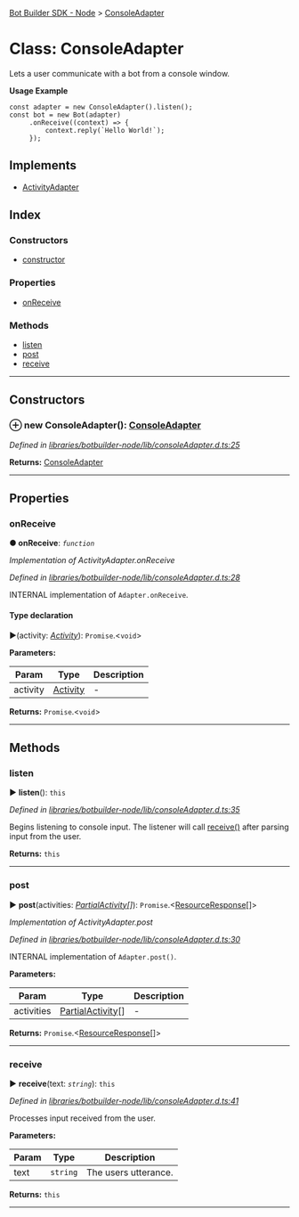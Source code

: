 [Bot Builder SDK - Node](../README.md) > [ConsoleAdapter](../classes/botbuilder_node.consoleadapter.md)



# Class: ConsoleAdapter


Lets a user communicate with a bot from a console window.

**Usage Example**

    const adapter = new ConsoleAdapter().listen();
    const bot = new Bot(adapter)
         .onReceive((context) => {
             context.reply(`Hello World!`);
         });

## Implements

* [ActivityAdapter]()

## Index

### Constructors

* [constructor](botbuilder_node.consoleadapter.md#constructor)


### Properties

* [onReceive](botbuilder_node.consoleadapter.md#onreceive)


### Methods

* [listen](botbuilder_node.consoleadapter.md#listen)
* [post](botbuilder_node.consoleadapter.md#post)
* [receive](botbuilder_node.consoleadapter.md#receive)



---
## Constructors
<a id="constructor"></a>


### ⊕ **new ConsoleAdapter**(): [ConsoleAdapter](botbuilder_node.consoleadapter.md)


*Defined in [libraries/botbuilder-node/lib/consoleAdapter.d.ts:25](https://github.com/Microsoft/botbuilder-js/blob/6102823/libraries/botbuilder-node/lib/consoleAdapter.d.ts#L25)*





**Returns:** [ConsoleAdapter](botbuilder_node.consoleadapter.md)

---


## Properties
<a id="onreceive"></a>

###  onReceive

**●  onReceive**:  *`function`* 

*Implementation of ActivityAdapter.onReceive*

*Defined in [libraries/botbuilder-node/lib/consoleAdapter.d.ts:28](https://github.com/Microsoft/botbuilder-js/blob/6102823/libraries/botbuilder-node/lib/consoleAdapter.d.ts#L28)*



INTERNAL implementation of `Adapter.onReceive`.

#### Type declaration
►(activity: *[Activity]()*): `Promise`.<`void`>



**Parameters:**

| Param | Type | Description |
| ------ | ------ | ------ |
| activity | [Activity]()   |  - |





**Returns:** `Promise`.<`void`>






___


## Methods
<a id="listen"></a>

###  listen

► **listen**(): `this`



*Defined in [libraries/botbuilder-node/lib/consoleAdapter.d.ts:35](https://github.com/Microsoft/botbuilder-js/blob/6102823/libraries/botbuilder-node/lib/consoleAdapter.d.ts#L35)*



Begins listening to console input. The listener will call [receive()](#receive) after parsing input from the user.




**Returns:** `this`





___

<a id="post"></a>

###  post

► **post**(activities: *[Partial]()[Activity]()[]*): `Promise`.<[ResourceResponse]()[]>



*Implementation of ActivityAdapter.post*

*Defined in [libraries/botbuilder-node/lib/consoleAdapter.d.ts:30](https://github.com/Microsoft/botbuilder-js/blob/6102823/libraries/botbuilder-node/lib/consoleAdapter.d.ts#L30)*



INTERNAL implementation of `Adapter.post()`.


**Parameters:**

| Param | Type | Description |
| ------ | ------ | ------ |
| activities | [Partial]()[Activity]()[]   |  - |





**Returns:** `Promise`.<[ResourceResponse]()[]>





___

<a id="receive"></a>

###  receive

► **receive**(text: *`string`*): `this`



*Defined in [libraries/botbuilder-node/lib/consoleAdapter.d.ts:41](https://github.com/Microsoft/botbuilder-js/blob/6102823/libraries/botbuilder-node/lib/consoleAdapter.d.ts#L41)*



Processes input received from the user.


**Parameters:**

| Param | Type | Description |
| ------ | ------ | ------ |
| text | `string`   |  The users utterance. |





**Returns:** `this`





___


